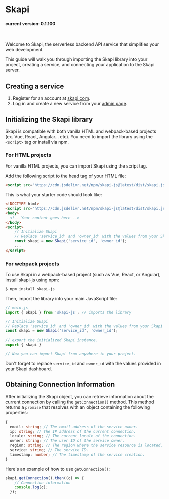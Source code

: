 
# Skapi

#### current version: 0.1.100
<br>

Welcome to Skapi, the serverless backend API service that simplifies your web development.

This guide will walk you through importing the Skapi library into your project, creating a service, and connecting your application to the Skapi server.


## Creating a service

1. Register for an account at [skapi.com](https://www.skapi.com/signup).
2. Log in and create a new service from your [admin page](https://www.skapi.com/admin).

## Initializing the Skapi library

Skapi is compatible with both vanilla HTML and webpack-based projects (ex. Vue, React, Angular... etc).
You need to import the library using the `<script>` tag or install via npm.

### For HTML projects

For vanilla HTML projects, you can import Skapi using the script tag.

Add the following script to the head tag of your HTML file:

```html
<script src="https://cdn.jsdelivr.net/npm/skapi-js@latest/dist/skapi.js"></script>
```

This is what your starter code should look like:
```html
<!DOCTYPE html>
<script src="https://cdn.jsdelivr.net/npm/skapi-js@latest/dist/skapi.js"></script>
<body>
  <!-- Your content goes here -->
</body>
<script>
    // Initialize Skapi
    // Replace 'service_id' and 'owner_id' with the values from your Skapi dashboard.
    const skapi = new Skapi('service_id', 'owner_id');
    ...
</script>
```


### For webpack projects

To use Skapi in a webpack-based project (such as Vue, React, or Angular), install skapi-js using npm:

```sh
$ npm install skapi-js
```

Then, import the library into your main JavaScript file:

```javascript
// main.js
import { Skapi } from 'skapi-js'; // imports the library

// Initialize Skapi
// Replace 'service_id' and 'owner_id' with the values from your Skapi dashboard.
const skapi = new Skapi('service_id', 'owner_id');

// export the initialized Skapi instance.
export { skapi }

// Now you can import Skapi from anywhere in your project.
```

Don't forget to replace `service_id` and `owner_id` with the values provided in your Skapi dashboard.

## Obtaining Connection Information

After initializing the Skapi object, you can retrieve information about the current connection by calling the `getConnection()` method. This method returns a `promise` that resolves with an object containing the following properties:

```typescript
{
  email: string; // The email address of the service owner.
  ip: string; // The IP address of the current connection.
  locale: string; // The current locale of the connection.
  owner: string; // The user ID of the service owner.
  region: string; // The region where the service resource is located.
  service: string; // The service ID.
  timestamp: number; // The timestamp of the service creation.
}
```

Here's an example of how to use `getConnection()`:

```javascript
skapi.getConnection().then((c) => {
    // Connection information
    console.log(c);
  });
```